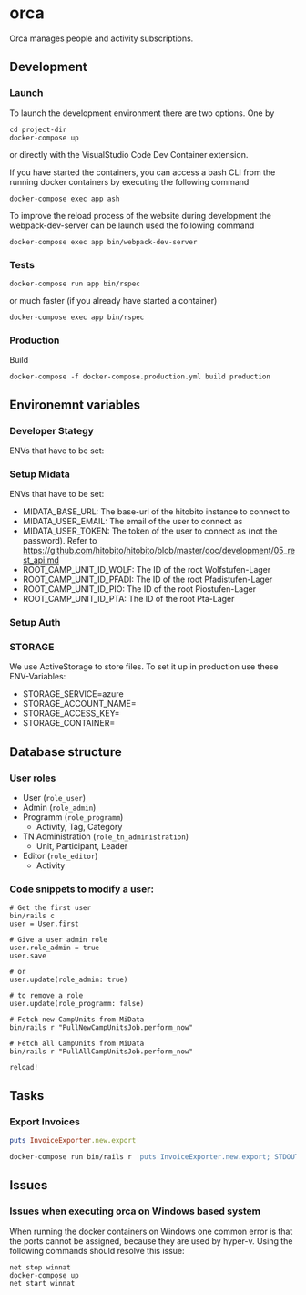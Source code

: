 # orca
Orca manages people and activity subscriptions.

## Development
### Launch
To launch the development environment there are two options. One by
```
cd project-dir
docker-compose up
```

or directly with the VisualStudio Code Dev Container extension.

If you have started the containers, you can access a bash CLI from the running docker containers by executing the following command

```
docker-compose exec app ash
```

To improve the reload process of the website during development the webpack-dev-server can be launch used the following command
```
docker-compose exec app bin/webpack-dev-server
```

### Tests
```
docker-compose run app bin/rspec
```

or much faster (if you already have started a container)
```
docker-compose exec app bin/rspec
``` 

### Production
Build

```
docker-compose -f docker-compose.production.yml build production
```


## Environemnt variables
### Developer Stategy
ENVs that have to be set:

### Setup Midata
ENVs that have to be set:

- MIDATA_BASE_URL: The base-url of the hitobito instance to connect to
- MIDATA_USER_EMAIL: The email of the user to connect as
- MIDATA_USER_TOKEN: The token of the user to connect as (not the password). Refer to https://github.com/hitobito/hitobito/blob/master/doc/development/05_rest_api.md
- ROOT_CAMP_UNIT_ID_WOLF: The ID of the root Wolfstufen-Lager
- ROOT_CAMP_UNIT_ID_PFADI: The ID of the root Pfadistufen-Lager
- ROOT_CAMP_UNIT_ID_PIO: The ID of the root Piostufen-Lager
- ROOT_CAMP_UNIT_ID_PTA: The ID of the root Pta-Lager

### Setup Auth

### STORAGE
We use ActiveStorage to store files. To set it up in production use these ENV-Variables:

- STORAGE_SERVICE=azure
- STORAGE_ACCOUNT_NAME=
- STORAGE_ACCESS_KEY=
- STORAGE_CONTAINER=

## Database structure
### User roles
- User (`role_user`)
- Admin (`role_admin`)
- Programm (`role_programm`)
  - Activity, Tag, Category
- TN Administration (`role_tn_administration`)
  - Unit, Participant, Leader
- Editor (`role_editor`)
  - Activity

### Code snippets to modify a user: 
```
# Get the first user
bin/rails c
user = User.first

# Give a user admin role
user.role_admin = true
user.save

# or
user.update(role_admin: true)

# to remove a role
user.update(role_programm: false)

# Fetch new CampUnits from MiData
bin/rails r "PullNewCampUnitsJob.perform_now"

# Fetch all CampUnits from MiData
bin/rails r "PullAllCampUnitsJob.perform_now"

reload!
```

## Tasks

### Export Invoices

```ruby
puts InvoiceExporter.new.export
```

```bash
docker-compose run bin/rails r 'puts InvoiceExporter.new.export; STDOUT.flush' > tmp/export.csv
```

## Issues
### Issues when executing orca on Windows based system
When running the docker containers on Windows one common error is that the ports cannot be assigned, because they are used by hyper-v. Using the following commands should resolve this issue: 
```
net stop winnat
docker-compose up
net start winnat
```